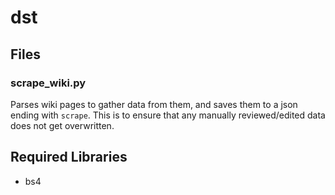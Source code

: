 # dst


## Files
### scrape_wiki.py
Parses wiki pages to gather data from them, and saves them to a json ending with `scrape`. This is to ensure that any manually reviewed/edited data does not get overwritten. 

## Required Libraries
- bs4
